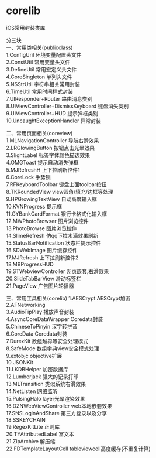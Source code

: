 # corelib
iOS常用封装类库

分三块</br>
一、常用类相关(publicclass) </br>
1.ConfigUril 环境变量配置头文件</br>
2.ConstUtil  常用变量头文件</br>
3.DefineUtil 常用宏定义头文件</br>
4.CoreSingleton 单列头文件</br>
5.NSStrUtil  字符串相关常用封装</br>
6.TimeUtil 常用时间样式封装</br>
7.UIResponder+Router 路由消息类别</br>
8.UIViewController+DismissKeyboard 键盘消失类别</br>
9.UIViewController+HUD 提示弹框类别</br>
10.UncaughtExceptionHandler 异常封装</br>

二、常用页面相关(coreview)</br>
1.MLNavigationController 导航右滑效果 </br>
2.LRGlowingButton 按钮点击光晕效果</br>
3.SlightLabel 标签字体颜色描边效果</br>
4.OMGToast  提示自动消失弹框</br>
5.MJRefreshH 上下拉刷新控件1</br>
6.CoreLock 手势锁</br>
7.RFKeyboardToolbar 键盘上面toolbar按钮</br>
8.TKRoundedView view圆角/填充/边框等处理</br>
9.HPGrowingTextView 自动高度输入框</br>
10.KVNProgress 提示框</br>
11.GYBankCardFormat 银行卡格式化输入框</br>
12.MWPhotoBrowser 图片浏览控件</br>
13.PhotoBrowse 图片浏览控件</br>
14.SlimeRefresh 仿qq下拉水滴效果刷新</br>
15.StatusBarNotification 状态栏提示控件</br>
16.SDWebImage 图片缓存控件</br>
17.MJRefresh 上下拉刷新控件2</br>
18.MBProgressHUD </br>
19.STWebviewController 网页嵌套,右滑效果</br>
20.SlideTabBarView 滑动标签栏</br>
21.PageView 广告图片轮播器 </br>

三、常用工具相关(corelib)
1.AESCrypt AESCrypt加密</br>
2.AFNetworking </br>
3.AudioTipPlay 播放声音封装 </br>
4.AsyncCoreDataWrapper Coredata封装</br>
5.ChineseToPinyin 汉字转拼音</br>
6.CoreData Coredata封装</br>
7.DurexKit 数组越界等安全处理模式</br>
8.SafeMode 数组字典view安全模式处理</br>
9.extobjc objective扩展</br>
10.JSONKit </br>
11.LKDBHelper 加密数据库</br>
12.Lumberjack 强大的记录打印</br>
13.MLTransition 类似系统右滑效果</br>
14.NetListen 网络监听</br>
15.PulsingHalo layer光晕渲染效果</br>
16.DZNWebViewController web本地嵌套效果</br>
17.SNSLoginAndShare  第三方登录以及分享</br>
18.SSKEYCHAIN </br>
19.RegexKitLite 正则库</br>
20.TYAttributedLabel 富文本</br>
21.ZipArchive 解压缩</br>
22.FDTemplateLayoutCell tableviewcell高度缓存(不重复计算)<br>



